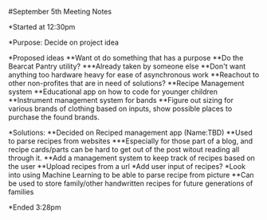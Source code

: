 #September 5th Meeting Notes

*Started at 12:30pm 

*Purpose: Decide on project idea

*Proposed ideas
**Want ot do something that has a purpose
**Do the Bearcat Pantry utility?
***Already taken by someone else
**Don't want anything too hardware heavy for ease of asynchronous work
**Reachout to other non-profites that are in need of solutions?
**Recipe Management system
**Educational app on how to code for younger children
**Instrument management system for bands
**Figure out sizing for various brands of clothing based on inputs, show possible places to purchase the found brands. 

*Solutions:
**Decided on Reciped management app (Name:TBD)
**Used to parse recipes from websites
***Especially for those part of a blog, and recipe cards/parts can be hard to get out of the post witout reading all through it.
**Add a management system to keep track of recipes based on the user
**Upload recipes from a url
*Add user input of recipes?
*Look into using Machine Learning to be able to parse recipe from picture
**Can be used to store family/other handwritten recipes for future generations of families

*Ended 3:28pm
